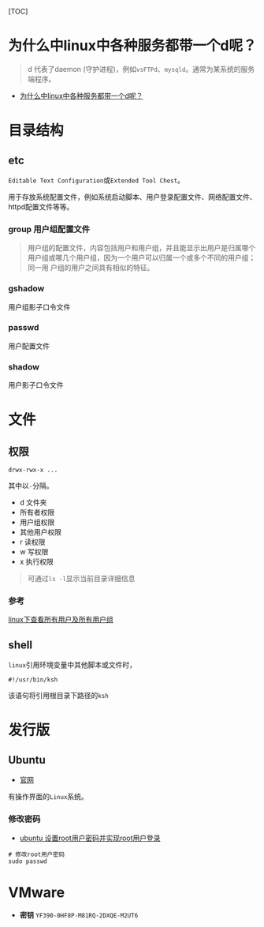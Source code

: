 [TOC]

# 为什么中linux中各种服务都带一个d呢？

> d 代表了daemon (守护进程)，例如`vsFTPd`、`mysqld`。通常为某系统的服务端程序。

- [为什么中linux中各种服务都带一个d呢？](https://blog.csdn.net/comeoncomputer/article/details/78681193)

# 目录结构

## etc

`Editable Text Configuration`或`Extended Tool Chest`。

用于存放系统配置文件，例如系统启动脚本、用户登录配置文件、网络配置文件、httpd配置文件等等。

### group 用户组配置文件

> 用户组的配置文件，内容包括用户和用户组，并且能显示出用户是归属哪个用户组或哪几个用户组，因为一个用户可以归属一个或多个不同的用户组；同一用 户组的用户之间具有相似的特征。

### gshadow

用户组影子口令文件

### passwd

用户配置文件

### shadow

用户影子口令文件

# 文件

## 权限

``` shell
drwx-rwx-x ...
```

其中以`-`分隔。

- d 文件夹
- 所有者权限
- 用户组权限
- 其他用户权限
- r 读权限
- w 写权限
- x 执行权限

> 可通过`ls -l`显示当前目录详细信息

### 参考

[linux下查看所有用户及所有用户组](https://www.cnblogs.com/pengyunjing/p/8543026.html)

## shell

`linux`引用环境变量中其他脚本或文件时，

``` shell
#!/usr/bin/ksh
```

该语句将引用根目录下路径的`ksh`

# 发行版

## Ubuntu

- [官网](http://old-releases.ubuntu.com/)

有操作界面的`Linux`系统。

### 修改密码

- [ubuntu 设置root用户密码并实现root用户登录](https://segmentfault.com/a/1190000018164314)

``` shell
# 修改root用户密码
sudo passwd
```



# VMware

- **密钥**	`YF390-0HF8P-M81RQ-2DXQE-M2UT6`

